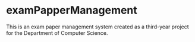 # examPapperManagement
This is an exam paper management system created as a third-year project for the Department of Computer Science.
